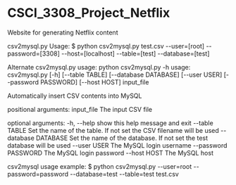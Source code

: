 # CSCI_3308_Project_Netflix
Website for generating Netflix content

csv2mysql.py Usage:
$ python csv2mysql.py test.csv --user=[root] --password=[3308] --host=[localhost] --table=[test] --database=[test]

Alternate csv2mysql.py usage:
 python csv2mysql.py -h
  usage: csv2mysql.py [-h] [--table TABLE] [--database DATABASE] [--user USER]
                      [--password PASSWORD] [--host HOST]
                      input_file

Automatically insert CSV contents into MySQL

positional arguments:
  input_file           The input CSV file

optional arguments:
  -h, --help           show this help message and exit
  --table TABLE        Set the name of the table. If not set the CSV filename
                       will be used
  --database DATABASE  Set the name of the database. If not set the test
                       database will be used
  --user USER          The MySQL login username
  --password PASSWORD  The MySQL login password
  --host HOST          The MySQL host

csv2mysql usage example: 
$ python csv2mysql.py --user=root --password=password --database=test --table=test test.csv
